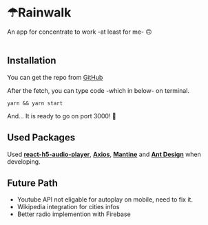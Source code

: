 # ☂Rainwalk

An app for concentrate to work -at least for me- 🙃
<br /><br />

## Installation
You can get the repo from [GitHub](https://github.com/GoktugYalcin/rainwalk)

After the fetch, you can type code -which in below- on terminal.

    yarn && yarn start

And... It is ready to go on port 3000! 🚀

## Used Packages

Used __[react-h5-audio-player](https://github.com/lhz516/react-h5-audio-player)__, __[Axios](https://github.com/axios/axios)__, __[Mantine](https://github.com/mantinedev/mantine)__ and __[Ant Design](https://github.com/ant-design/ant-design)__ when developing.

## __Future Path__
- Youtube API not eligable for autoplay on mobile, need to fix it.
- Wikipedia integration for cities infos
- Better radio implemention with Firebase

